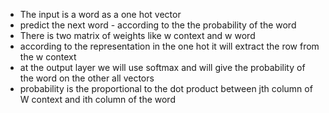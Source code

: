 
- The input is a word as a one hot vector
- predict the next word - according to the the probability of the word
- There is two matrix of weights like w context and w word
- according to the representation in the one hot it will extract the row from the w context
- at the output layer we will use softmax and will give the probability of the word on the other all vectors
- probability is the proportional to the dot product between jth column of W context and ith column of the word  
